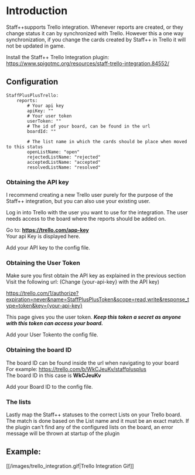 # Introduction

Staff++supports Trello integration. Whenever reports are created, or they change status it can by synchronized with Trello.
However this a one way synchronization, if you change the cards created by Staff++ in Trello it will not be updated in game.

Install the Staff++ Trello Integration plugin: https://www.spigotmc.org/resources/staff-trello-integration.84552/

## Configuration
```
StaffPlusPlusTrello:
    reports:
        # Your api key
        apiKey: ""
        # Your user token
        userToken: ""
        # The id of your board, can be found in the url
        boardId: ""

        # The list name in which the cards should be place when moved to this status
        openListName: "open"
        rejectedListName: "rejected"
        acceptedListName: "accepted"
        resolvedListName: "resolved"
```

### Obtaining the API key
I recommend creating a new Trello user purely for the purpose of the Staff++ integration, but you can also use your existing user.

Log in into Trello with the user you want to use for the integration. The user needs access to the board where the reports should be added on.

Go to: **https://trello.com/app-key** <br />
Your api Key is displayed here.

Add your API key to the config file.

### Obtaining the User Token
Make sure you first obtain the API key as explained in the previous section<br />
Visit the following url: (Change {your-api-key} with the API key)

https://trello.com/1/authorize?expiration=never&name=StaffPlusPlusToken&scope=read,write&response_type=token&key={your-api-key}

This page gives you the user token. _**Keep this token a secret as anyone with this token can access your board.**_

Add your User Tokento the config file.

### Obtaining the board ID
The board ID can be found inside the url when navigating to your board<br />
For example: https://trello.com/b/WkCJeuKv/staffplusplus<br />
The board ID in this case is **WkCJeuKv**

Add your Board ID to the config file.

### The lists
Lastly map the Staff++ statuses to the correct Lists on your Trello board. The match is done based on the List name and it must be an exact match.
If the plugin can't find any of the configured lists on the board, an error message will be thrown at startup of the plugin


## Example:

[[/images/trello_integration.gif|Trello Integration Gif]]
